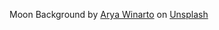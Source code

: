 Moon Background by <a href="https://unsplash.com/@arya47?utm_content=creditCopyText&utm_medium=referral&utm_source=unsplash">Arya Winarto</a> on <a href="https://unsplash.com/photos/a-close-up-of-the-moon-with-a-black-background-9XwrSmTNuuA?utm_content=creditCopyText&utm_medium=referral&utm_source=unsplash">Unsplash</a>
  